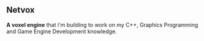 ## Netvox

**A voxel engine** that i'm building to work on my C++, Graphics Programming and Game Engine Development knowledge.

